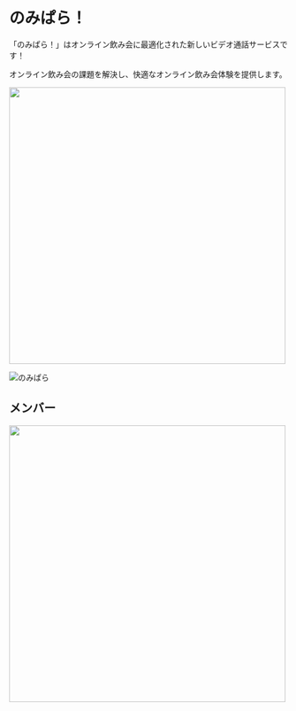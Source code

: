# のみぱら！

「のみぱら！」はオンライン飲み会に最適化された新しいビデオ通話サービスです！

オンライン飲み会の課題を解決し、快適なオンライン飲み会体験を提供します。

<img src="https://user-images.githubusercontent.com/70263039/203595934-8e71f046-2a0f-41c1-82a6-d5b46838ea66.png" width="500px">

![のみぱら]()



## メンバー

<img src="https://user-images.githubusercontent.com/70263039/203595892-0accc4e3-af47-43f4-a276-466a72d3b621.png" width="500px">

